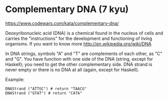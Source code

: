 # Complementary DNA (7 kyu)

https://www.codewars.com/kata/complementary-dna/

Deoxyribonucleic acid (DNA) is a chemical found in the nucleus of cells and carries the "instructions" for the development and functioning of living organisms. If you want to know more http://en.wikipedia.org/wiki/DNA

In DNA strings, symbols "A" and "T" are complements of each other, as "C" and "G". You have function with one side of the DNA (string, except for Haskell); you need to get the other complementary side. DNA strand is never empty or there is no DNA at all (again, except for Haskell).

Example:
```
DNAStrand ("ATTGC") # return "TAACG"
DNAStrand ("GTAT") # return "CATA"
```
